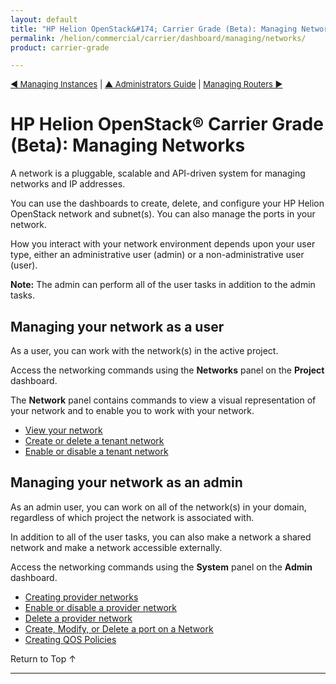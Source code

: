 ```yaml
---
layout: default
title: "HP Helion OpenStack&#174; Carrier Grade (Beta): Managing Networks"
permalink: /helion/commercial/carrier/dashboard/managing/networks/
product: carrier-grade

---
```

<!--UNDER REVISION-->

<script>

function PageRefresh {
onLoad="window.refresh"
}

PageRefresh();

</script>

<p style="font-size: small;"> <a href="/helion/commercial/carrier/dashboard/managing/instances/overview/">&#9664; Managing Instances</a> | <a href="/helion/openstack/carrier/admin/">&#9650;  Administrators Guide</a> | <a href="/helion/commercial/carrier/dashboard/managing/networks/">Managing Routers &#9654;</a></p> 

# HP Helion OpenStack&#174; Carrier Grade (Beta): Managing Networks

A network is a pluggable, scalable and API-driven system for managing networks and IP addresses.

You can use the dashboards to create, delete, and configure your HP Helion OpenStack network and subnet(s). You can also manage the ports in your network.

How you interact with your network environment depends upon your user type, either an administrative user (admin) or a non-administrative user (user). 

**Note:** The admin can perform all of the user tasks in addition to the admin tasks.

## Managing your network as a user ##

As a user, you can work with the network(s) in the active project.

Access the networking commands using the **Networks** panel on the **Project** dashboard. 

The **Network** panel contains commands to view a visual representation of your network and to enable you to work with your network.

* [View your network](/helion/commercial/carrier/dashboard/managing/network/viewing/)
* [Create or delete a tenant network](/helion/commercial/carrier/dashboard/managing/network/create/)
* [Enable or disable a tenant network](/helion/commercial/carrier/dashboard/managing/network/enable/tenant/)

## Managing your network as an admin ##

As an admin user, you can work on all of the network(s) in your domain, regardless of which project the network is associated with.

In addition to all of the user tasks, you can also make a network a shared network and make a network accessible externally. 

Access the networking commands using the **System** panel on the **Admin** dashboard. 

* [Creating provider networks](/helion/commercial/carrier/dashboard/managing/network/external/create/)
* [Enable or disable a provider network](/helion/commercial/carrier/dashboard/managing/network/external/create/)
* [Delete a provider network](/helion/commercial/carrier/dashboard/managing/network/provider/create/)
* [Create, Modify, or Delete a port on a Network](/helion/commercial/carrier/dashboard/managing/network/ports/)
*  [Creating QOS Policies](/helion/commercial/carrier/dashboard/managing/network/qos/)

<a href="#top" style="padding:14px 0px 14px 0px; text-decoration: none;"> Return to Top &#8593; </a>


----
